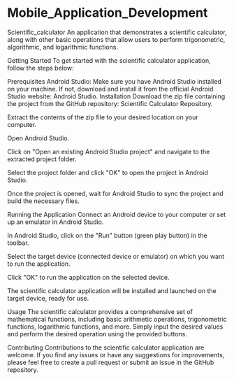 # Mobile_Application_Development

Scientific_calculator An application that demonstrates a scientific calculator, along with other basic operations that allow users to perform trigonometric, algorithmic, and logarithmic functions.

Getting Started To get started with the scientific calculator application, follow the steps below:

Prerequisites Android Studio: Make sure you have Android Studio installed on your machine. If not, download and install it from the official Android Studio website: Android Studio. Installation Download the zip file containing the project from the GitHub repository: Scientific Calculator Repository.

Extract the contents of the zip file to your desired location on your computer.

Open Android Studio.

Click on "Open an existing Android Studio project" and navigate to the extracted project folder.

Select the project folder and click "OK" to open the project in Android Studio.

Once the project is opened, wait for Android Studio to sync the project and build the necessary files.

Running the Application Connect an Android device to your computer or set up an emulator in Android Studio.

In Android Studio, click on the "Run" button (green play button) in the toolbar.

Select the target device (connected device or emulator) on which you want to run the application.

Click "OK" to run the application on the selected device.

The scientific calculator application will be installed and launched on the target device, ready for use.

Usage The scientific calculator provides a comprehensive set of mathematical functions, including basic arithmetic operations, trigonometric functions, logarithmic functions, and more. Simply input the desired values and perform the desired operation using the provided buttons.

Contributing Contributions to the scientific calculator application are welcome. If you find any issues or have any suggestions for improvements, please feel free to create a pull request or submit an issue in the GitHub repository.
